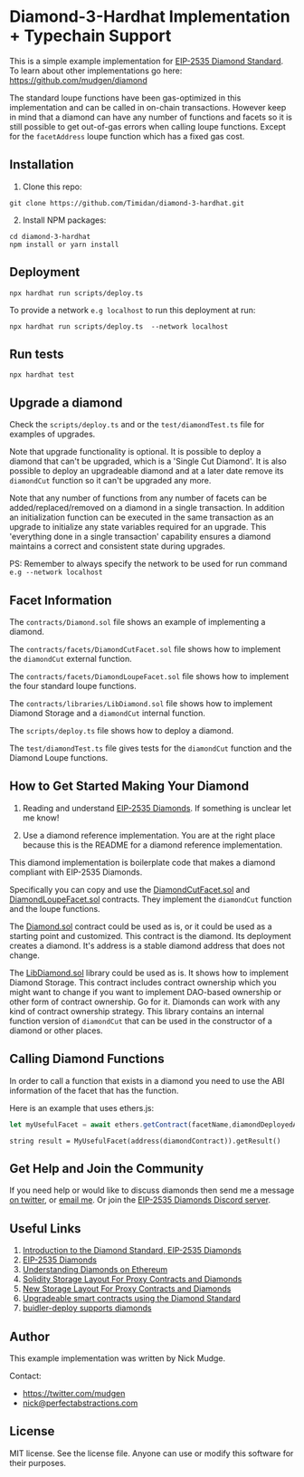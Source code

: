# Diamond-3-Hardhat Implementation + Typechain Support

This is a simple example implementation for [EIP-2535 Diamond Standard](https://github.com/ethereum/EIPs/issues/2535). To learn about other implementations go here: <https://github.com/mudgen/diamond>

The standard loupe functions have been gas-optimized in this implementation and can be called in on-chain transactions. However keep in mind that a diamond can have any number of functions and facets so it is still possible to get out-of-gas errors when calling loupe functions. Except for the `facetAddress` loupe function which has a fixed gas cost.

## Installation

1. Clone this repo:

```console
git clone https://github.com/Timidan/diamond-3-hardhat.git
```

2. Install NPM packages:

```console
cd diamond-3-hardhat
npm install or yarn install
```

## Deployment

```console
npx hardhat run scripts/deploy.ts
```

To provide a network `e.g localhost` to run this deployment at run:

```console
npx hardhat run scripts/deploy.ts  --network localhost
```

## Run tests

```console
npx hardhat test
```

## Upgrade a diamond

Check the `scripts/deploy.ts` and or the `test/diamondTest.ts` file for examples of upgrades.

Note that upgrade functionality is optional. It is possible to deploy a diamond that can't be upgraded, which is a 'Single Cut Diamond'.  It is also possible to deploy an upgradeable diamond and at a later date remove its `diamondCut` function so it can't be upgraded any more.

Note that any number of functions from any number of facets can be added/replaced/removed on a diamond in a single transaction. In addition an initialization function can be executed in the same transaction as an upgrade to initialize any state variables required for an upgrade. This 'everything done in a single transaction' capability ensures a diamond maintains a correct and consistent state during upgrades.

PS: Remember to always specify the network to be used for run command `e.g --network localhost`

## Facet Information

The `contracts/Diamond.sol` file shows an example of implementing a diamond.

The `contracts/facets/DiamondCutFacet.sol` file shows how to implement the `diamondCut` external function.

The `contracts/facets/DiamondLoupeFacet.sol` file shows how to implement the four standard loupe functions.

The `contracts/libraries/LibDiamond.sol` file shows how to implement Diamond Storage and a `diamondCut` internal function.

The `scripts/deploy.ts` file shows how to deploy a diamond.

The `test/diamondTest.ts` file gives tests for the `diamondCut` function and the Diamond Loupe functions.

## How to Get Started Making Your Diamond

1. Reading and understand [EIP-2535 Diamonds](https://github.com/ethereum/EIPs/issues/2535). If something is unclear let me know!

2. Use a diamond reference implementation. You are at the right place because this is the README for a diamond reference implementation.

This diamond implementation is boilerplate code that makes a diamond compliant with EIP-2535 Diamonds.

Specifically you can copy and use the [DiamondCutFacet.sol](./contracts/facets/DiamondCutFacet.sol) and [DiamondLoupeFacet.sol](./contracts/facets/DiamondLoupeFacet.sol) contracts. They implement the `diamondCut` function and the loupe functions.

The [Diamond.sol](./contracts/Diamond.sol) contract could be used as is, or it could be used as a starting point and customized. This contract is the diamond. Its deployment creates a diamond. It's address is a stable diamond address that does not change.

The [LibDiamond.sol](./contracts/libraries/LibDiamond.sol) library could be used as is. It shows how to implement Diamond Storage. This contract includes contract ownership which you might want to change if you want to implement DAO-based ownership or other form of contract ownership. Go for it. Diamonds can work with any kind of contract ownership strategy. This library contains an internal function version of `diamondCut` that can be used in the constructor of a diamond or other places.

## Calling Diamond Functions

In order to call a function that exists in a diamond you need to use the ABI information of the facet that has the function.

Here is an example that uses ethers.js:

```typescript
let myUsefulFacet = await ethers.getContract(facetName,diamondDeployedAddress) as facetNameType;
```

```solidity
string result = MyUsefulFacet(address(diamondContract)).getResult()
```

## Get Help and Join the Community

If you need help or would like to discuss diamonds then send me a message [on twitter](https://twitter.com/mudgen), or [email me](mailto:nick@perfectabstractions.com). Or join the [EIP-2535 Diamonds Discord server](https://discord.gg/kQewPw2).

## Useful Links

1. [Introduction to the Diamond Standard, EIP-2535 Diamonds](https://eip2535diamonds.substack.com/p/introduction-to-the-diamond-standard)
1. [EIP-2535 Diamonds](https://github.com/ethereum/EIPs/issues/2535)
1. [Understanding Diamonds on Ethereum](https://dev.to/mudgen/understanding-diamonds-on-ethereum-1fb)
1. [Solidity Storage Layout For Proxy Contracts and Diamonds](https://medium.com/1milliondevs/solidity-storage-layout-for-proxy-contracts-and-diamonds-c4f009b6903)
1. [New Storage Layout For Proxy Contracts and Diamonds](https://medium.com/1milliondevs/new-storage-layout-for-proxy-contracts-and-diamonds-98d01d0eadb)
1. [Upgradeable smart contracts using the Diamond Standard](https://hiddentao.com/archives/2020/05/28/upgradeable-smart-contracts-using-diamond-standard)
1. [buidler-deploy supports diamonds](https://github.com/wighawag/buidler-deploy/)

## Author

This example implementation was written by Nick Mudge.

Contact:

- <https://twitter.com/mudgen>
- nick@perfectabstractions.com

## License

MIT license. See the license file.
Anyone can use or modify this software for their purposes.
